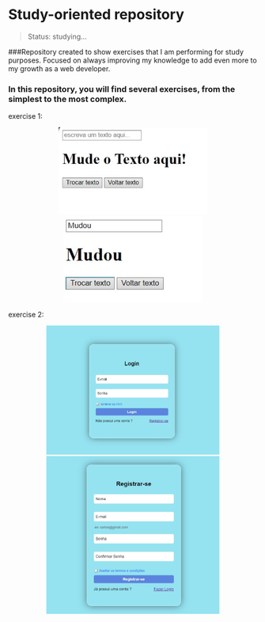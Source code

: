 # Study-oriented repository

> Status: studying...

###Repository created to show exercises that I am performing for study purposes. Focused on always improving my knowledge to add even more to my growth as a web developer.

### In this repository, you will find several exercises, from the simplest to the most complex.

exercise 1:

  <p align="center" display='flex'>
    <img width="300" src="./assets/ex01-normal.jpeg">
    <img width="280" src="./assets/ex01-mudou.jpeg">
</p>

exercise 2:

<p align="center" display='flex'>
    <img width="350" src="./assets/login-image.jpeg">
    <img width="350" src="./assets/register-image.jpeg">
</p>
